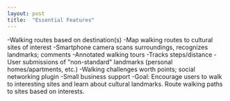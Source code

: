 ```yaml
---
layout: post
title:  "Essential Features"
---
```

-Walking routes based on destination(s)
-Map walking routes to cultural sites of interest
-Smartphone camera scans surroundings, recognizes landmarks; comments
-Annotated walking tours
-Tracks steps/distance
-User submissions of "non-standard" landmarks (personal homes/apartments, etc.)
-Walking challenges worth points; social networking plugin
-Small business support
-Goal: Encourage users to walk to interesting sites and learn about cultural landmarks. Route walking paths to sites
based on interests.
